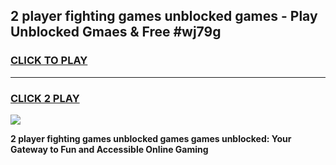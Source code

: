
## 2 player fighting games unblocked games - Play Unblocked Gmaes & Free #wj79g
<h3>
<a href="https://news.freeplayer.one?title=2_player_fighting_games_unblocked_games&ref=03M">CLICK TO PLAY</a></h3>
<hr>

<h3>
<a href="https://news.freeplayer.one?title=2_player_fighting_games_unblocked_games&ref=03M">CLICK 2 PLAY</a>
  
</h3>

<a href="https://news.freeplayer.one?title=2_player_fighting_games_unblocked_games&ref=03M"><img src="https://clearcache.store/games.png"></a>


**2 player fighting games unblocked games games unblocked: Your Gateway to Fun and Accessible Online Gaming**
